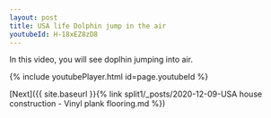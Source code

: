 ```yaml
---
layout: post
title: USA life Dolphin jump in the air
youtubeId: H-18xEZ8zD8
---
```

 
In this video, you will see doplhin jumping into air.
 
 
 


{% include youtubePlayer.html id=page.youtubeId %}
 
 
[Next]({{ site.baseurl }}{% link split1/_posts/2020-12-09-USA house construction - Vinyl plank flooring.md %})
